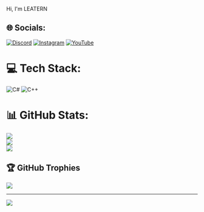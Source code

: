 Hi, I'm LEATERN 


## 🌐 Socials:
[![Discord](https://img.shields.io/badge/Discord-%237289DA.svg?logo=discord&logoColor=white)](https://discord.gg/GuyWQmZKY3) [![Instagram](https://img.shields.io/badge/Instagram-%23E4405F.svg?logo=Instagram&logoColor=white)](https://instagram.com/batuhan.wtfp) [![YouTube](https://img.shields.io/badge/YouTube-%23FF0000.svg?logo=YouTube&logoColor=white)](https://youtube.com/@UC8CS5Q1S2rOiaLv6Mu2ZlNw) 

# 💻 Tech Stack:
![C#](https://img.shields.io/badge/c%23-%23239120.svg?style=for-the-badge&logo=c-sharp&logoColor=white) ![C++](https://img.shields.io/badge/c++-%2300599C.svg?style=for-the-badge&logo=c%2B%2B&logoColor=white)
# 📊 GitHub Stats:
![](https://github-readme-stats.vercel.app/api?username=leatern&theme=dark&hide_border=false&include_all_commits=false&count_private=false)<br/>
![](https://github-readme-streak-stats.herokuapp.com/?user=leatern&theme=dark&hide_border=false)<br/>
![](https://github-readme-stats.vercel.app/api/top-langs/?username=leatern&theme=dark&hide_border=false&include_all_commits=false&count_private=false&layout=compact)

## 🏆 GitHub Trophies
![](https://github-profile-trophy.vercel.app/?username=leatern&theme=radical&no-frame=false&no-bg=true&margin-w=4)

---
[![](https://visitcount.itsvg.in/api?id=leatern&icon=0&color=0)](https://visitcount.itsvg.in)

<!-- Proudly created with GPRM ( https://gprm.itsvg.in ) -->
